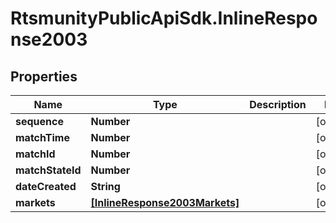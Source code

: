 # RtsmunityPublicApiSdk.InlineResponse2003

## Properties
Name | Type | Description | Notes
------------ | ------------- | ------------- | -------------
**sequence** | **Number** |  | [optional] 
**matchTime** | **Number** |  | [optional] 
**matchId** | **Number** |  | [optional] 
**matchStateId** | **Number** |  | [optional] 
**dateCreated** | **String** |  | [optional] 
**markets** | [**[InlineResponse2003Markets]**](InlineResponse2003Markets.md) |  | [optional] 


